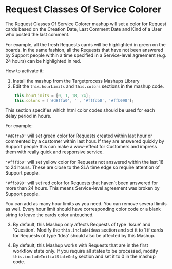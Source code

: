 Request Classes Of Service Colorer
==================

The Request Classes Of Service Colorer mashup will set a color for Request cards based on the Creation Date, Last Comment Date and Kind of a User who posted the last comment. 

For example, all the fresh Requests cards will be highlighted in green on the boards. In the same fashion, all the Requests that have not been answered by Support people within a time specified in a Service-level agreement (e.g. 24 hours) can be highlighted in red.  

How to activate it:

1. Install the mashup from the Targetprocess Mashups Library
2. Edit the ```this.hourLimits``` and ```this.colors``` sections in the mashup code.

```javascript
	this.hourLimits = [0, 1, 18, 24];
	this.colors = ['#d8ffa0', '', '#fffdb0', '#ffb090'];
```

This section specifies which html color codes should be used for each delay period in hours.

For example: 

```'#d8ffa0'``` will set green color for Requests created within last hour or commented by a customer within last hour. If they are answered quickly by Support people this can make a wow-effect for Customers and impress them with really quick and responsive service.

```'#fffdb0'``` will set yellow color for Requests not answered within the last 18 to 24 hours. These are close to the SLA time edge so require attention of Support people.

```'#ffb090'``` will set red color for Requests that haven't been answered for more than 24 hours. This means Service-level agreement was broken by Support people.

You can add as many hour limits as you need. You can remove several limits as well. Every hour limit should have corresponding color code or a blank string to leave the cards color untouched.

3. By default, this Mashup only affects Requests of type 'Issue' and 'Question'. Modify the ```this.includeIdeas``` section and set it to 1 if cards for Requests of type 'Idea' should also be affected by this Mashup.

4. By default, this Mashup works with Requests that are in the first workflow state only. If you require all states to be processed, modify ```this.includeInitialStateOnly``` section and set it to 0 in the mashup code.
